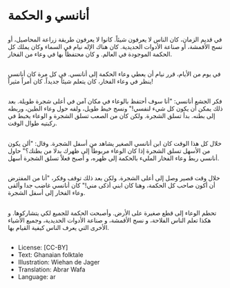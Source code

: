 # أنانسي و الحكمة

##
في قديم الزمان، كان الناس لا يعرفون شيئاً. كانوا لا يعرفون طريقة زراعة المحاصيل، أو نسج الأقمشة، أو صناعة الأدوات الحديدية. كان هناك الإله نيام في السماء وكان يملك كل الحكمة الموجودة في العالم. و كان محتفظاً بها في وعاء من الفخار.

##
في يوم من الأيام، قرر نيام أن يعطي وعاء الحكمة إلى أنانسي. في كل مرة كان أنانسي ينظر في وعاء الفخار، كان يتعلم شيئاً جديداً. كان أمراً مثيراً!

##
فكر الجشع أنانسي: "أنا سوف أحتفظ بالوعاء في مكان آمن في أعلى شجرة طويلة. بعد ذلك يمكن أن يكون كل شيء لنفسي!" ونسج خيط طويل، ولفه حول وعاء الطين، وربطه إلى بطنه. بدأ تسلق الشجرة. ولكن كان من الصعب تسلق الشجرة و الوعاء يخبط في ركبتيه طوال الوقت.

##
خلال كل هذا الوقت كان ابن أنانسي الصغير يشاهد من أسفل الشجرة. وقال: "ألن يكون من الأسهل تسلق الشجرة إذا كان الوعاء مربوطاً إلى ظهرك بدلا من بطنك؟" حاول أنانسي ربط وعاء الفخار المليء بالحكمة إلى ظهره، و أصبح فعلاً تسلق الشجرة أسهل.

##
خلال وقت قصير وصل إلى أعلى الشجرة. ولكن بعد ذلك توقف وفكر، "أنا من المفترض أن أكون صاحب كل الحكمة، وهنا كان ابني أذكى مني!" كان أنانسي غاضب جدا وألقى وعاء الفخار إلى أسفل الشجرة.

##
تحطم الوعاء إلى قطع صغيرة على الأرض. وأصبحت الحكمة للجميع لكي يتشاركوها. و هكذا تعلم الناس الفلاحة، و نسج الأقمشة، و صناعة الأدوات الحديدية، وجميع الأشياء الأخرى التي يعرف الناس كيفية القيام بها.

##
* License: [CC-BY]
* Text: Ghanaian folktale
* Illustration: Wiehan de Jager
* Translation: Abrar Wafa
* Language: ar
